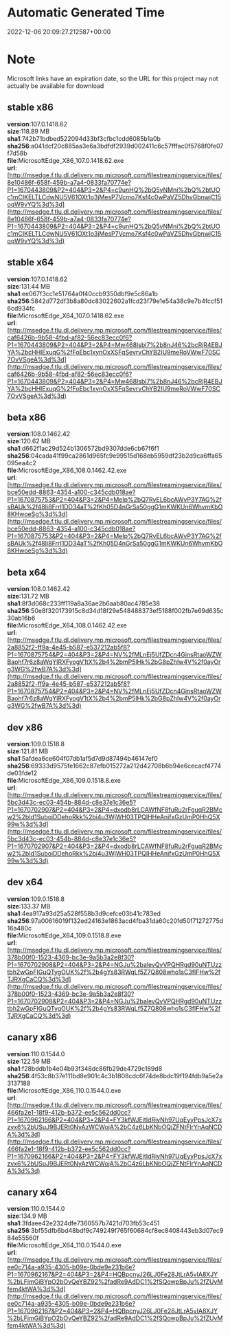 # Automatic Generated Time
2022-12-06 20:09:27.212587+00:00

# Note
Microsoft links have an expiration date, so the URL for this project may not actually be available for download

## stable x86
**version**:107.0.1418.62  
**size**:118.89 MB  
**sha1**:742b71bdbed522094d33bf3cfbc1cdd6085b1a0b  
**sha256**:a041dcf20c885aa3e6a3bdfdf2939d002411c6c57fffac0f5768f0fe07f7d58b  
**file**:MicrosoftEdge_X86_107.0.1418.62.exe  
**url**:[http://msedge.f.tlu.dl.delivery.mp.microsoft.com/filestreamingservice/files/8e10486f-658f-459b-a7a4-0833fa70774e?P1=1670443809&P2=404&P3=2&P4=c9unHQ%2bQ5yNMni%2bQ%2btUOc1mCIKELTLCdwNU5V61OXt1o3jMesP7Vcmo7Ksf4c0wPaVZ5DhvGbnwjC15oqW9vYQ%3d%3d](http://msedge.f.tlu.dl.delivery.mp.microsoft.com/filestreamingservice/files/8e10486f-658f-459b-a7a4-0833fa70774e?P1=1670443809&P2=404&P3=2&P4=c9unHQ%2bQ5yNMni%2bQ%2btUOc1mCIKELTLCdwNU5V61OXt1o3jMesP7Vcmo7Ksf4c0wPaVZ5DhvGbnwjC15oqW9vYQ%3d%3d)  

## stable x64
**version**:107.0.1418.62  
**size**:131.44 MB  
**sha1**:ee067f3cc1e51764a0f40ccb9350dbf9e5c86a1b  
**sha256**:5842d772df3b8a80dc83022602a1fcd23f79e1e54a38c9e7b4fccf516cd934fc  
**file**:MicrosoftEdge_X64_107.0.1418.62.exe  
**url**:[http://msedge.f.tlu.dl.delivery.mp.microsoft.com/filestreamingservice/files/caf6426b-9b58-4fbd-af82-56ec83ecc0f6?P1=1670443809&P2=404&P3=2&P4=Mw468Isbl7%2b8nJ46%2bcRjR4EBJYA%2bcHHlExuqG%2fFoEbc1xynOxXSFqSevrvChYB2IU9meRoVWwF70SC7OvVSgeA%3d%3d](http://msedge.f.tlu.dl.delivery.mp.microsoft.com/filestreamingservice/files/caf6426b-9b58-4fbd-af82-56ec83ecc0f6?P1=1670443809&P2=404&P3=2&P4=Mw468Isbl7%2b8nJ46%2bcRjR4EBJYA%2bcHHlExuqG%2fFoEbc1xynOxXSFqSevrvChYB2IU9meRoVWwF70SC7OvVSgeA%3d%3d)  

## beta x86
**version**:108.0.1462.42  
**size**:120.62 MB  
**sha1**:d662f1ac29d524b1306572bd9307dde6cb67f6f1  
**sha256**:04cada41f99ca2861d965fc9e99515d168eb5959df23b2d9ca6ffa65095ea4c2  
**file**:MicrosoftEdge_X86_108.0.1462.42.exe  
**url**:[http://msedge.f.tlu.dl.delivery.mp.microsoft.com/filestreamingservice/files/bce50edd-8863-4354-a100-c345cdb018ae?P1=1670875753&P2=404&P3=2&P4=MeIp%2bQ7RvEL6bcAWvP3Y7AG%2fsBAUk%2f48Ii8FrrI1DD34aT%2fKh05D4nGrSa50ggG1mKWKUn6WhvmKbO8KHwoeSg%3d%3d](http://msedge.f.tlu.dl.delivery.mp.microsoft.com/filestreamingservice/files/bce50edd-8863-4354-a100-c345cdb018ae?P1=1670875753&P2=404&P3=2&P4=MeIp%2bQ7RvEL6bcAWvP3Y7AG%2fsBAUk%2f48Ii8FrrI1DD34aT%2fKh05D4nGrSa50ggG1mKWKUn6WhvmKbO8KHwoeSg%3d%3d)  

## beta x64
**version**:108.0.1462.42  
**size**:131.72 MB  
**sha1**:8f3d068c233ff119a8a36ae2b6aab80ac4785e38  
**sha256**:50e8f320173915c8d34d18f29e548488373ef5188f002fb7e69d635c30ab16b6  
**file**:MicrosoftEdge_X64_108.0.1462.42.exe  
**url**:[http://msedge.f.tlu.dl.delivery.mp.microsoft.com/filestreamingservice/files/2a8852f2-ff9a-4e45-b587-e537212ab5f8?P1=1670875754&P2=404&P3=2&P4=NV%2fMLnEj5UfZDcn4GinsRtaoWZWBaohf7r6z8aWqYlRXFyogV1tX%2b4%2bmP5lHk%2bG8pZhlw4V%2f0ayOrg3WG%2fwB7A%3d%3d](http://msedge.f.tlu.dl.delivery.mp.microsoft.com/filestreamingservice/files/2a8852f2-ff9a-4e45-b587-e537212ab5f8?P1=1670875754&P2=404&P3=2&P4=NV%2fMLnEj5UfZDcn4GinsRtaoWZWBaohf7r6z8aWqYlRXFyogV1tX%2b4%2bmP5lHk%2bG8pZhlw4V%2f0ayOrg3WG%2fwB7A%3d%3d)  

## dev x86
**version**:109.0.1518.8  
**size**:121.81 MB  
**sha1**:5afdea6ce604f07db1af5d7d9d87494b46147ef0  
**sha256**:69333d9575fe1662c87efb015272a212d42708b6b94e6cecacf4774de03fde12  
**file**:MicrosoftEdge_X86_109.0.1518.8.exe  
**url**:[http://msedge.f.tlu.dl.delivery.mp.microsoft.com/filestreamingservice/files/5bc3d43c-ec03-454b-884d-c8e37e1c36e5?P1=1670702907&P2=404&P3=2&P4=dxodb8rLCAWfNF8fuRu2rFguqR2BMcw2%2bId1SuboiDDehoRkk%2bi4u3WjWH03TPQIHHeAnifxGzUmP0HhQ5X99w%3d%3d](http://msedge.f.tlu.dl.delivery.mp.microsoft.com/filestreamingservice/files/5bc3d43c-ec03-454b-884d-c8e37e1c36e5?P1=1670702907&P2=404&P3=2&P4=dxodb8rLCAWfNF8fuRu2rFguqR2BMcw2%2bId1SuboiDDehoRkk%2bi4u3WjWH03TPQIHHeAnifxGzUmP0HhQ5X99w%3d%3d)  

## dev x64
**version**:109.0.1518.8  
**size**:133.37 MB  
**sha1**:4ea917a93d25a528f558b3d9cefce03b41c783ed  
**sha256**:97a00616019f132ed24163e1863acd4fba31da60c20fd50f71272775d16a480c  
**file**:MicrosoftEdge_X64_109.0.1518.8.exe  
**url**:[http://msedge.f.tlu.dl.delivery.mp.microsoft.com/filestreamingservice/files/378b00f0-1523-4369-bc3e-9a5b3a2e8f30?P1=1670702908&P2=404&P3=2&P4=NGJu%2balevQvVPQHRgd90uNTUzztbh2wGpFIGuQTygOUK%2f%2b4gYs83RWqLf5Z7Q808who1sC3flFHw%2fTJRXgCaCQ%3d%3d](http://msedge.f.tlu.dl.delivery.mp.microsoft.com/filestreamingservice/files/378b00f0-1523-4369-bc3e-9a5b3a2e8f30?P1=1670702908&P2=404&P3=2&P4=NGJu%2balevQvVPQHRgd90uNTUzztbh2wGpFIGuQTygOUK%2f%2b4gYs83RWqLf5Z7Q808who1sC3flFHw%2fTJRXgCaCQ%3d%3d)  

## canary x86
**version**:110.0.1544.0  
**size**:122.59 MB  
**sha1**:f28bddb1b4e04b93f348dc86fb29de4729c189d8  
**sha256**:4f53c8b37e111bd8e901c4c3b1808cdc6f74de8bdc19f194fdb9a5e2a3137188  
**file**:MicrosoftEdge_X86_110.0.1544.0.exe  
**url**:[http://msedge.f.tlu.dl.delivery.mp.microsoft.com/filestreamingservice/files/466fa2e1-18f9-412b-b372-ee5c562dd0cc?P1=1670962166&P2=404&P3=2&P4=FY3kfWJEitIdRiyNh97UqEyyPpsJcX7xzvx6%2bUSuJ9BJERt0NyAzWCWojA%2bC4z6LbKNbOQjZFNtFlrYnAqNCDA%3d%3d](http://msedge.f.tlu.dl.delivery.mp.microsoft.com/filestreamingservice/files/466fa2e1-18f9-412b-b372-ee5c562dd0cc?P1=1670962166&P2=404&P3=2&P4=FY3kfWJEitIdRiyNh97UqEyyPpsJcX7xzvx6%2bUSuJ9BJERt0NyAzWCWojA%2bC4z6LbKNbOQjZFNtFlrYnAqNCDA%3d%3d)  

## canary x64
**version**:110.0.1544.0  
**size**:134.9 MB  
**sha1**:3fdaee42e2324dfe7360557b7421d703fb53c451  
**sha256**:3bf55dfb6bd48bdf9c749249f765f60684cf8ec8408443eb3d07ec984e55560f  
**file**:MicrosoftEdge_X64_110.0.1544.0.exe  
**url**:[http://msedge.f.tlu.dl.delivery.mp.microsoft.com/filestreamingservice/files/ee0c714a-a935-4305-b09e-0bde9e231b6e?P1=1670962167&P2=404&P3=2&P4=HQBpcnyJ26LJ0Fe28JtLrA5vIA8XJY%2bLFimGiBYpO2bOvQeYBZ92%2fadRe9AdDC1%2fSQowpBpJu%2fZUvMfem4ktWA%3d%3d](http://msedge.f.tlu.dl.delivery.mp.microsoft.com/filestreamingservice/files/ee0c714a-a935-4305-b09e-0bde9e231b6e?P1=1670962167&P2=404&P3=2&P4=HQBpcnyJ26LJ0Fe28JtLrA5vIA8XJY%2bLFimGiBYpO2bOvQeYBZ92%2fadRe9AdDC1%2fSQowpBpJu%2fZUvMfem4ktWA%3d%3d)  

